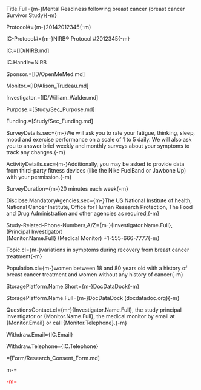 Title.Full={m-}Mental Readiness following breast cancer (breast cancer Survivor Study){-m}

Protocol#={m-}20142012345{-m}

IC-Protocol#={m-}NIRB® Protocol #2012345{-m}

IC.=[ID/NIRB.md]

IC.Handle=NIRB

Sponsor.=[ID/OpenMeMed.md]

Monitor.=[ID/Alison_Trudeau.md]

Investigator.=[ID/William_Walder.md]

Purpose.=[Study/Sec_Purpose.md]

Funding.=[Study/Sec_Funding.md]

SurveyDetails.sec={m-}We will ask you to rate your fatigue, thinking, sleep, mood and exercise performance on a scale of 1 to 5 daily.  We will also ask you to answer brief weekly and monthly surveys about your symptoms to track any changes.{-m}

ActivityDetails.sec={m-}Additionally, you may be asked to provide data from third-party fitness devices (like the Nike FuelBand or Jawbone Up) with your permission.{-m}

SurveyDuration={m-}20 minutes each week{-m}

Disclose.MandatoryAgencies.sec={m-}The US National Institute of health, National Cancer Institute, Office for Human Research Protection, The Food and Drug Administration and other agencies as required,{-m}

Study-Related-Phone-Numbers,A/Z={m-}{Investigator.Name.Full}, (Principal Investigator)<br>{Monitor.Name.Full} (Medical Monitor) +1-555-666-7777{-m}

Topic.cl={m-}variations in symptoms during recovery from breast cancer treatment{-m}

Population.cl={m-}women between 18 and 80 years old with a history of breast cancer treatment and women without any history of cancer{-m}

StoragePlatform.Name.Short={m-}DocDataDock{-m}

StoragePlatform.Name.Full={m-}DocDataDock (docdatadoc.org){-m}

QuestionsContact.cl={m-}{Investigator.Name.Full}, the study principal investigator or {Monitor.Name.Full}, the medical monitor by email at {Monitor.Email} or call {Monitor.Telephone}.{-m}

Withdraw.Email={IC.Email}

Withdraw.Telephone={IC.Telephone}

=[Form/Research_Consent_Form.md]

m-=<font color="red">

-m=</font>

